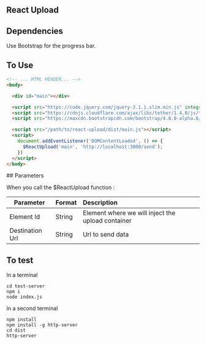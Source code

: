 ## React Upload

## Dependencies

Use Bootstrap for the progress bar.

## To Use
```html
<!-- ... HTML HEADER... -->
<body>

  <div id="main"></div>

  <script src="https://code.jquery.com/jquery-3.1.1.slim.min.js" integrity="sha384-A7FZj7v+d/sdmMqp/nOQwliLvUsJfDHW+k9Omg/a/EheAdgtzNs3hpfag6Ed950n" crossorigin="anonymous"></script>
  <script src="https://cdnjs.cloudflare.com/ajax/libs/tether/1.4.0/js/tether.min.js" integrity="sha384-DztdAPBWPRXSA/3eYEEUWrWCy7G5KFbe8fFjk5JAIxUYHKkDx6Qin1DkWx51bBrb" crossorigin="anonymous"></script>
  <script src="https://maxcdn.bootstrapcdn.com/bootstrap/4.0.0-alpha.6/js/bootstrap.min.js" integrity="sha384-vBWWzlZJ8ea9aCX4pEW3rVHjgjt7zpkNpZk+02D9phzyeVkE+jo0ieGizqPLForn" crossorigin="anonymous"></script>

  <script src="/path/to/react-upload/dist/main.js"></script>
  <script>
    document.addEventListener('DOMContentLoaded', () => {
      $ReactUpload('main', 'http://localhost:3000/send');
    })
  </script>
</body>
```

## Parameters

When you call the $ReactUpload function :

| Parameter      | Format | Description                                       |
|----------------|:-------|:--------------------------------------------------|
|Element Id      | String | Element where we will inject the upload container |
|Destination Url | String | Url to send data                                  |

## To test

In a terminal

```
cd test-server
npm i
node index.js
```

In a second terminal
```
npm install
npm install -g http-server
cd dist
http-server
```
